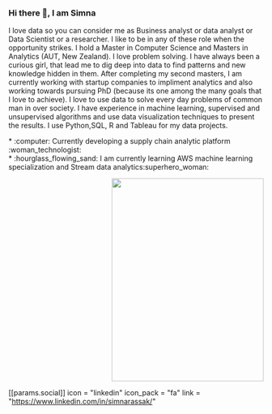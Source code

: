 ### Hi there 👋, I am Simna 
I love data so you can consider me as Business analyst or data analyst or Data Scientist or a researcher. I like to be in any of these role when the opportunity strikes. I hold a Master in Computer Science and Masters in Analytics (AUT, New Zealand). I love problem solving. I have always been a curious girl, that lead me to dig deep into data to find patterns and new knowledge hidden in them. After completing my second masters, I am currently working with startup companies to impliment analytics and also working towards pursuing PhD (because its one among the many goals that I love to achieve). I love to use data to solve every day problems of common man in over society. I have experience in machine learning, supervised and unsupervised algorithms and use data visualization techniques to present the results. I use Python,SQL, R and Tableau for my data projects.

<!--
**simnarassak/SimnaRassak** is a ✨ _special_ ✨ repository because its `README.md` (this file) appears on your GitHub profile.


-->
<p align="left">
           * :computer: Currently developing a supply chain analytic platform :woman_technologist:<br/>
           * :hourglass_flowing_sand: I am currently learning AWS machine learning specialization and Stream data analytics:superhero_woman: <br/> 
  </p>
<p align="right">
          <img width="300" height="400" src="https://github.com/simnarassak/SimnaRassak/blob/master/SimnaRassak.png">
</p>

[[params.social]]
    icon = "linkedin"
    icon_pack = "fa"
    link = "https://www.linkedin.com/in/simnarassak/"

  
       
  

